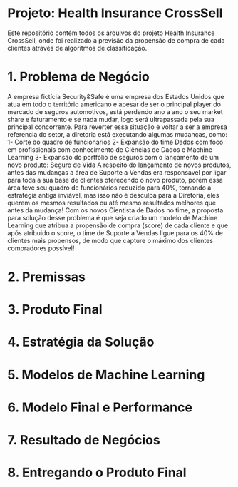 # Projeto: Health Insurance CrossSell
Este repositório contém todos os arquivos do projeto Health Insurance CrossSell, onde foi realizado a previsão da propensão de compra de cada clientes através de algoritmos de classificação.

# 1. Problema de Negócio
  A empresa fictícia Security&Safe é uma empresa dos Estados Unidos que atua em todo o território americano e apesar de ser o principal player do mercado de seguros automotivos, está perdendo  ano a ano o seu market share e faturamento e se nada mudar, logo será ultrapassada pela sua principal concorrente. 
  Para reverter essa situação e voltar a ser a empresa referencia do setor, a diretoria está executando algumas mudanças, como:
    1- Corte do quadro de funcionários
    2- Expansão do time Dados com foco em profissionais com conhecimento de Ciências de Dados e Machine Learning
    3- Expansão do portfólio de seguros com o lançamento de um novo produto: Seguro de Vida
  A respeito do lançamento de novos produtos, antes das mudanças a área de Suporte a Vendas era responsável por ligar para toda a sua base de clientes oferecendo o novo produto, porém essa área teve seu quadro de funcionários reduzido para 40%, tornando a estratégia antiga inviável, mas isso não é desculpa para a Diretoria, eles querem os mesmos resultados ou até mesmo resultados melhores que antes da mudança!
  Com os novos Cientista de Dados no time, a proposta para solução desse problema é que seja criado um modelo de Machine Learning que atribua a propensão de compra (score) de cada cliente e que após atríbuido o score, o time de Suporte a Vendas ligue para os 40% de clientes mais propensos, de modo que capture o máximo dos clientes compradores possível!

# 2. Premissas
# 3. Produto Final
# 4. Estratégia da Solução
# 5. Modelos de Machine Learning
# 6. Modelo Final e Performance
# 7. Resultado de Negócios
# 8. Entregando o Produto Final
